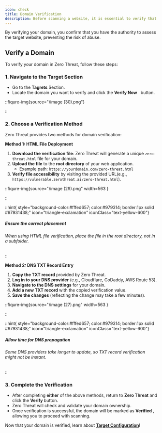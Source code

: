 ```yaml
---
icon: check
title: Domain Verification
description: Before scanning a website, it is essential to verify that you have the necessary permissions to do so. <strong>Domain verification</strong> in Zero Threat ensures that only authorized users can initiate security scans on a given target. This step helps prevent unauthorized testing protects website owners, and ensures compliance with security and ethical guidelines.
---
```


By verifying your domain, you confirm that you have the authority to assess the target website, preventing the risk of abuse. &#x20;

## Verify a Domain

To verify your domain in Zero Threat, follow these steps:

### 1. Navigate to the Target Section

- Go to the **Tagrets** <img src="/image (44).png" alt="" style="display:inline">Section.&#x20;
- Locate the domain you want to verify and click the **Verify Now** <img src="/image (45).png" alt="" data-size="original" style="display:inline; margin:0px 2px; padding:0px; margin-top:5px;"> button.

::fiqure-img{source="/image (30).png"}

<!-- <img src="/image (30).png" alt=""> -->

::

### 2. Choose a Verification Method

Zero Threat provides two methods for domain verification:

**Method 1: HTML File Deployment**

1. **Download the verification file**: Zero Threat will generate a unique `zero-threat.html` file for your domain.
2. **Upload the file** to the **root directory** of your web application.
    - Example path: `https://yourdomain.com/zero-threat.html`
3. **Verify file accessibility** by visiting the provided URL(e.g., `https://vulnerable.zerothreat.ai/zero-threat.html`).

::fiqure-img{source="/image (29).png" width=563 }

<!-- <img src="/image (29).png" alt="" width="563"> -->

::

::hint{ style="background-color:#fffed657; color:#979314; border:1px solid #97931438;" icon="triangle-exclamation" iconClass="text-yellow-600"}

##### **Ensure the correct placement**

###### When using HTML file verification, place the file in the root directory, not in a subfolder.

::

**Method 2: DNS TXT Record Entry**

1. **Copy the TXT record** provided by Zero Threat.
2. **Log in to your DNS provider** (e.g., Cloudflare, GoDaddy, AWS Route 53).
3. **Navigate to the DNS settings** for your domain.
4. **Add a new TXT record** with the copied verification value.
5. **Save the changes** (reflecting the change may take a few minutes).

::fiqure-img{source="/image (27).png" width=563 }

<!-- <img src="/image (27).png" alt="" width="563"> -->

::

::hint{ style="background-color:#fffed657; color:#979314; border:1px solid #97931438;" icon="triangle-exclamation" iconClass="text-yellow-600"}

##### **Allow time for DNS propagation**

###### Some DNS providers take longer to update, so TXT record verification might not be instant.

::

### 3. Complete the Verification

- After completing **either** of the above methods, return to **Zero Threat** and click the **Verify** button.
- Zero Threat will check and validate your domain ownership.
- Once verification is successful, the domain will be marked as **Verified** <img src="/image (32).png" alt="" style="display:inline">, allowing you to proceed with scanning.

Now that your domain is verified, learn about [**Target Configuration**](target-configuration.md 'mention')!&#x20;
